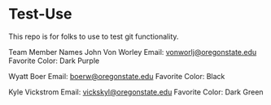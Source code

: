 # Test-Use
This repo is for folks to use to test git functionality.

Team Member Names
John Von Worley
Email: vonworlj@oregonstate.edu
Favorite Color: Dark Purple

Wyatt Boer
Email: boerw@oregonstate.edu
Favorite Color: Black

Kyle Vickstrom
Email: vickskyl@oregonstate.edu
Favorite Color: Dark Green

